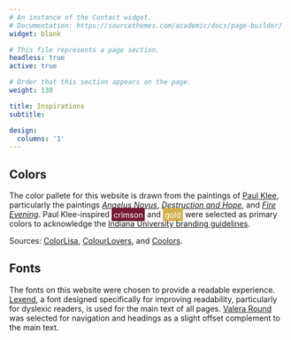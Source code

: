 ```yaml
---
# An instance of the Contact widget.
# Documentation: https://sourcethemes.com/academic/docs/page-builder/
widget: blank

# This file represents a page section.
headless: true
active: true

# Order that this section appears on the page.
weight: 130

title: Inspirations
subtitle:

design:
  columns: '1'
---
```


## Colors
The color pallete for this website is drawn from the paintings of [Paul Klee](https://en.wikipedia.org/wiki/Paul_Klee), particularly the paintings *[Angelus Novus](https://en.wikipedia.org/wiki/Angelus_Novus)*, *[Destruction and Hope](https://www.moma.org/collection/works/59763?locale=en)*, and *[Fire Evening](https://www.wikiart.org/en/paul-klee/fire-evening-1929)*. Paul Klee-inspired <span style="color:#ffffff; background-color: #741A33; padding: 0.25em;">crimson</span> and <span style="background-color: #D2B04C; color: #ffffff; padding: 0.25em;">gold</span> were selected as primary colors to acknowledge the [Indiana University branding guidelines](https://www.iu.edu/brand/index.html).

Sources: [ColorLisa](http://www.colorlisa.com/), [ColourLovers](https://www.colourlovers.com/palette/3206365/Paul_Klee), and [Coolors](https://coolors.co/ac7a44-dbc693-c3a775-5c3617-3a2a2d).

## Fonts
The fonts on this website were chosen to provide a readable experience. [Lexend](https://www.lexend.com/), a font designed specifically for improving readability, particularly for dyslexic readers, is used for the main text of all pages. [Valera Round](https://fonts.google.com/specimen/Varela+Round) was selected for navigation and headings as a slight offset complement to the main text.
